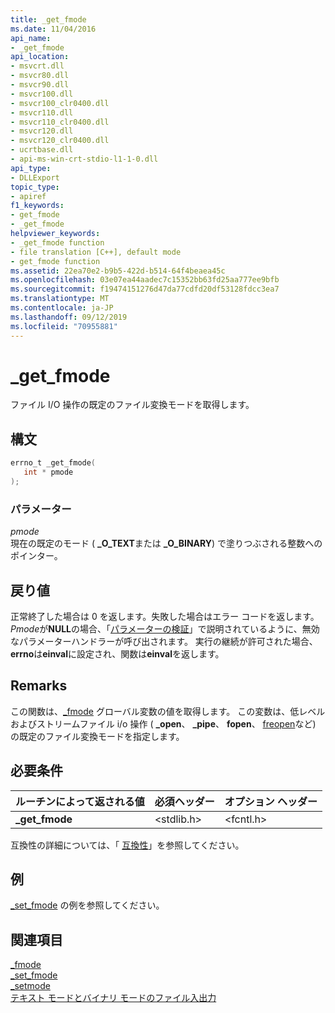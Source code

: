 ```yaml
---
title: _get_fmode
ms.date: 11/04/2016
api_name:
- _get_fmode
api_location:
- msvcrt.dll
- msvcr80.dll
- msvcr90.dll
- msvcr100.dll
- msvcr100_clr0400.dll
- msvcr110.dll
- msvcr110_clr0400.dll
- msvcr120.dll
- msvcr120_clr0400.dll
- ucrtbase.dll
- api-ms-win-crt-stdio-l1-1-0.dll
api_type:
- DLLExport
topic_type:
- apiref
f1_keywords:
- get_fmode
- _get_fmode
helpviewer_keywords:
- _get_fmode function
- file translation [C++], default mode
- get_fmode function
ms.assetid: 22ea70e2-b9b5-422d-b514-64f4beaea45c
ms.openlocfilehash: 03e07ea44aadec7c15352bb63fd25aa777ee9bfb
ms.sourcegitcommit: f19474151276d47da77cdfd20df53128fdcc3ea7
ms.translationtype: MT
ms.contentlocale: ja-JP
ms.lasthandoff: 09/12/2019
ms.locfileid: "70955881"
---
```

# <a name="_get_fmode"></a>_get_fmode

ファイル I/O 操作の既定のファイル変換モードを取得します。

## <a name="syntax"></a>構文

```C
errno_t _get_fmode(
   int * pmode
);
```

### <a name="parameters"></a>パラメーター

*pmode*<br/>
現在の既定のモード ( **_O_TEXT**または **_O_BINARY**) で塗りつぶされる整数へのポインター。

## <a name="return-value"></a>戻り値

正常終了した場合は 0 を返します。失敗した場合はエラー コードを返します。 *Pmode*が**NULL**の場合、「[パラメーターの検証](../../c-runtime-library/parameter-validation.md)」で説明されているように、無効なパラメーターハンドラーが呼び出されます。 実行の継続が許可された場合、 **errno**は**einval**に設定され、関数は**einval**を返します。

## <a name="remarks"></a>Remarks

この関数は、[_fmode](../../c-runtime-library/fmode.md) グローバル変数の値を取得します。 この変数は、低レベルおよびストリームファイル i/o 操作 ( **_open**、 **_pipe**、 **fopen**、 [freopen](freopen-wfreopen.md)など) の既定のファイル変換モードを指定します。

## <a name="requirements"></a>必要条件

|ルーチンによって返される値|必須ヘッダー|オプション ヘッダー|
|-------------|---------------------|---------------------|
|**_get_fmode**|\<stdlib.h>|\<fcntl.h>|

互換性の詳細については、「 [互換性](../../c-runtime-library/compatibility.md)」を参照してください。

## <a name="example"></a>例

[_set_fmode](set-fmode.md) の例を参照してください。

## <a name="see-also"></a>関連項目

[_fmode](../../c-runtime-library/fmode.md)<br/>
[_set_fmode](set-fmode.md)<br/>
[_setmode](setmode.md)<br/>
[テキスト モードとバイナリ モードのファイル入出力](../../c-runtime-library/text-and-binary-mode-file-i-o.md)<br/>
